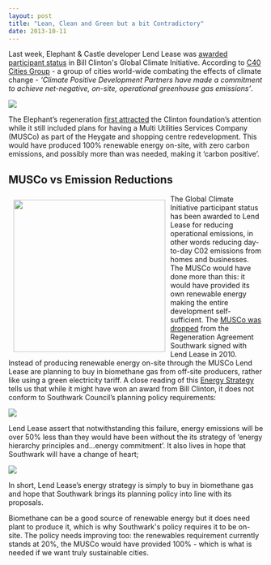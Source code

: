 ```yaml
---
layout: post
title: "Lean, Clean and Green but a bit Contradictory"
date: 2013-10-11
---
```

Last week, Elephant & Castle developer Lend Lease was [awarded participant status](http://www.standard.co.uk/business/markets/property-southwark-gets-a-new-lease-of-life-8841328.html) in Bill Clinton's Global Climate Initiative. According to [C40 Cities Group](http://www.c40cities.org/c40blog/leading-the-way-forward-progress-in-australia) - a group of cities world-wide combating the effects of climate change - _‘Climate Positive Development Partners have made a commitment to achieve net-negative, on-site, operational greenhouse gas emissions’_.

![](http://dailybail.com/storage/bill-clinton-404_683090c.jpg)

The Elephant’s regeneration [first attracted](http://news.bbc.co.uk/1/hi/england/london/8056859.stm) the Clinton foundation’s attention while it still included plans for having a Multi Utilities Services Company (MUSCo) as part of the Heygate and shopping centre redevelopment. This would have produced 100% renewable energy on-site, with zero carbon emissions, and possibly more than was needed, making it ‘carbon positive’.

## MUSCo vs Emission Reductions
<img src="http://www.bdunlop.com/images/Elephant-and-Castle/energy_envrnmtl-services_lge.gif" align="left" width="300" style="margin:10px">The Global Climate Initiative participant status has been awarded to Lend Lease for reducing operational emissions, in other words reducing day-to-day C02 emissions from homes and businesses. The MUSCo would have done more than this: it would have provided its own renewable energy making the entire development self-sufficient. The [MUSCo was dropped](http://www.london-se1.co.uk/news/view/5052) from the Regeneration Agreement Southwark signed with Lend Lease in 2010. 
Instead of producing renewable energy on-site through the MUSCo Lend Lease are planning to buy in biomethane gas from off-site producers, rather like using a green electricity tariff. 
A close reading of this [Energy Strategy](http://planningonline.southwark.gov.uk/AcolNetCGI.exe?ACTION=UNWRAP&RIPNAME=Root.PgeResultDetail&TheSystemkey=9550213) tells us that while it might have won an award from Bill Clinton, it does not conform to Southwark Council’s planning policy requirements:

![](http://crappistmartin.github.io/images/page11.jpg)

Lend Lease assert that notwithstanding this failure, energy emissions will be over 50% less than they would have been without the its strategy of ‘energy hierarchy principles and…energy commitment’. It also lives in hope that Southwark will have a change of heart;


![](http://crappistmartin.github.io/images/page112.jpg)

In short, Lend Lease’s energy strategy is simply to buy in biomethane gas and hope that Southwark brings its planning policy into line with its proposals.

Biomethane can be a good source of renewable energy but it does need plant to produce it, which is why Southwark's policy requires it to be on-site. The policy needs improving too: the renewables requirement currently stands at 20%, the MUSCo would have provided 100% - which is what is needed if we want truly sustainable cities.  


